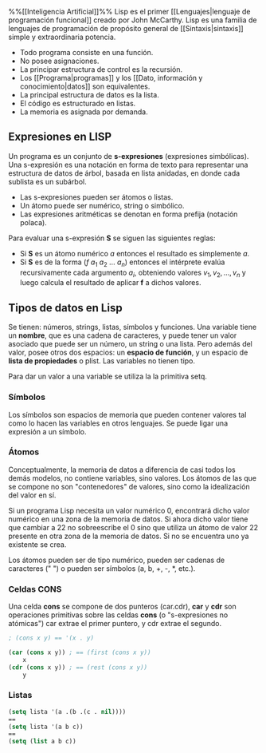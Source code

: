 %%[[Inteligencia Artificial]]%%
Lisp es el primer [[Lenguajes|lenguaje de programación funcional]] creado por John McCarthy. Lisp es una familia de lenguajes de programación de propósito general de [[Sintaxis|sintaxis]] simple y extraordinaria potencia.

* Todo programa consiste en una función.
* No posee asignaciones.
* La principar estructura de control es la recursión.
* Los [[Programa|programas]] y los [[Dato, información y conocimiento|datos]] son equivalentes.
* La principal estructura de datos es la lista.
* El código es estructurado en listas.
* La memoria es asignada por demanda.

## Expresiones en LISP
Un programa es un conjunto de **s-expresiones** (expresiones simbólicas). Una s-expresión es una notación en forma de texto para representar una estructura de datos de árbol, basada en lista anidadas, en donde cada sublista es un subárbol.

* Las s-expresiones pueden ser átomos o listas.
* Un átomo puede ser numérico, string o simbólico.
* Las expresiones aritméticas se denotan en forma prefija (notación polaca).

Para evaluar una s-expresión **S** se siguen las siguientes reglas:
* Si **S** es un átomo numérico *a* entonces el resultado es simplemente *a*.
* Si **S** es de la forma $(f\ a_1\  a_2\  ... \  a_n)$ entonces el intérprete evalúa recursivamente cada argumento $a_i$, obteniendo valores $v_1, v_2, ..., v_n$ y luego calcula el resultado de aplicar **f** a dichos valores.

## Tipos de datos en Lisp
Se tienen: números, strings, listas, símbolos y funciones. Una variable tiene un **nombre**, que es una cadena de caracteres, y puede tener un valor asociado que puede  ser un número, un string o una lista. Pero además del valor, posee otros dos espacios: un **espacio de función**, y un espacio de **lista de propiedades** o plist. Las variables no tienen tipo.

Para dar un valor a una variable se utiliza la la primitiva setq.

### Símbolos
Los símbolos son  espacios de memoria que pueden contener valores tal como lo hacen las variables en otros lenguajes. Se puede ligar una expresión a un símbolo.

### Átomos
Conceptualmente, la memoria de datos a diferencia de casi todos los demás modelos, no contiene variables, sino valores. Los átomos de las que se compone no son "contenedores" de valores, sino como la idealización del valor en sí.

Si un programa Lisp necesita un valor numérico 0, encontrará dicho valor numérico en una zona de la memoria de datos. Si ahora dicho valor tiene que cambiar a 22 no sobreescribe el 0 sino que utiliza un átomo de valor 22 presente en otra zona de la memoria de datos. Si no se encuentra uno ya existente se crea.

Los átomos pueden ser de tipo numérico, pueden ser cadenas de caracteres (" ") o pueden ser símbolos (a, b, +, -, \*, etc.).

### Celdas CONS
Una celda **cons** se compone de dos punteros (car.cdr), **car** y **cdr** son operaciones primitivas sobre las celdas **cons** (o "s-expresiones no atómicas") car extrae el primer puntero, y cdr extrae el segundo.

```lisp
; (cons x y) == '(x . y)

(car (cons x y)) ; == (first (cons x y))
	x
(cdr (cons x y)) ; == (rest (cons x y))
	y
```

### Listas
```lisp
(setq lista '(a .(b .(c . nil))))
==
(setq lista '(a b c))
==
(setq (list a b c))
```

